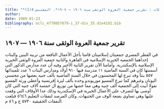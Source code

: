 ```yaml
---
title: "*مطبوعات ومخطوطات : تقرير جمعية العروة الوثقى سنة ١٩٠٦ — ١٩٠٧*. المقتبس 4(1)"
author: 
date: 1909-01-23
bibliography: oclc_4770057679-i_37-div_35.d1e4192.bib
---
```




##  تقرير جمعية العروة الوثقى   سنة  ١٩٠٦  —  ١٩٠٧ 


 في القطر المصري جمعيتان إسلاميتان قامتا بأجل الأعمال النافعة من تربية البنين والبنات إحداهما الجمعية الخيرية الإسلامية في القاهرة والثانية جمعية العروة الوثقى الخيرية الإسلامية بالإسكندرية. وأمامنا الآن تقرير الثانية الأخير وفيه أن عدد مدارس الذكور التي أسستها كان في السنة الماضية  ١١  مدرسة فيها  ٩١٠  أولاد ومدارس البنات  ٦  عدد تلميذاتها  ٥٥٧  بنتاً وقد تبرع لها المحسنون في خلال السنة الماضية بألف جنيه بعضها من محسني اليونان وغيرهم كما تبرع المسيو موريوندو وحده بألف ليرة إفرنسية وأعطى ورثة المسيو نقولا آبيت إلى الجمعية  ألف  جنيه وهي مما خصها من توزيع ال  خمسة آلاف  جنيه التي كان أوصى بها لتصرف على الأعمال الخيرية في الإسكندرية وذلك عدا الأوقاف التي وقفت عليها وهي تساوي بضعة ألوف من الجنيهات. وكان المرصد لنفقات التعليم  ٥٦٤٦  فبلغت النفقات الحقيقية  ٥٧٣٠  ج و  ٨٦  م. 
